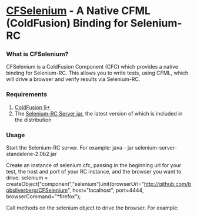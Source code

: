 [CFSelenium](http://github.com/bobsilverberg/CFSelenium) - A Native CFML (ColdFusion) Binding for Selenium-RC
=============================================================================================================

### What is CFSelenium? ###

CFSelenium is a ColdFusion Component (CFC) which provides a native binding for Selenium-RC. This allows you to write tests, using CFML, which will drive a browser and verify results via Selenium-RC.

### Requirements ###

1. [ColdFusion 9+](http://www.coldfusion.com)
2. The [Selenium-RC Server jar](http://seleniumhq.org/download/previous.html#selenium-rc-previous-downloads), the latest version of which is included in the distribution

### Usage ###

Start the Selenium-RC server.  For example:
    java - jar selenium-server-standalone-2.0b2.jar

Create an instance of selenium.cfc, passing in the beginning url for your test, the host and port of your RC instance, and the browser you want to drive:
    selenium = createObject("component","selenium").init(browserUrl="http://github.com/bobsilverberg/CFSelenium", host="localhost", port=4444, browserCommand="*firefox");

Call methods on the selenium object to drive the browser. For example:
